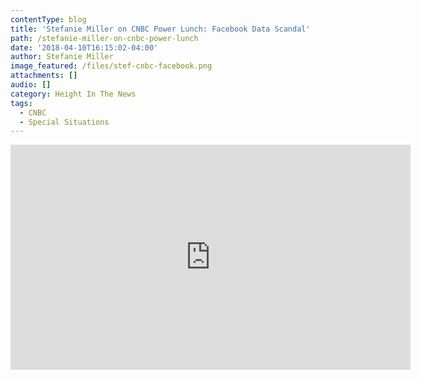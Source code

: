 ```yaml
---
contentType: blog
title: 'Stefanie Miller on CNBC Power Lunch: Facebook Data Scandal'
path: /stefanie-miller-on-cnbc-power-lunch
date: '2018-04-10T16:15:02-04:00'
author: Stefanie Miller
image_featured: /files/stef-cnbc-facebook.png
attachments: []
audio: []
category: Height In The News
tags:
  - CNBC
  - Special Situations
---
```

<iframe width="640" height="360" src="https://www.youtube.com/embed/PUErnzyRXy8" frameborder="0" allow="autoplay; encrypted-media" allowfullscreen></iframe>
